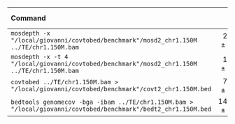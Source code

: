 | Command | Mean [s] | Min [s] | Max [s] | Relative |
|:---|---:|---:|---:|---:|
| `mosdepth -x "/local/giovanni/covtobed/benchmark"/mosd2_chr1.150M ../TE/chr1.150M.bam` | 24.784 ± 0.668 | 23.808 | 25.531 | 1.35 ± 0.05 |
| `mosdepth -x -t 4 "/local/giovanni/covtobed/benchmark"/mosd2_chr1.150M ../TE/chr1.150M.bam` | 18.390 ± 0.483 | 17.728 | 18.970 | 1.00 |
| `covtobed ../TE/chr1.150M.bam > "/local/giovanni/covtobed/benchmark"/covt2_chr1.150M.bed` | 76.797 ± 1.990 | 73.880 | 79.782 | 4.18 ± 0.15 |
| `bedtools genomecov -bga -ibam ../TE/chr1.150M.bam > "/local/giovanni/covtobed/benchmark"/bedt2_chr1.150M.bed` | 144.268 ± 4.728 | 139.624 | 151.378 | 7.85 ± 0.33 |
